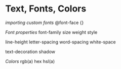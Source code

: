 # Text, Fonts, Colors
*importing custom fonts*
@font-face {}

*Font properties*
font-family size weight style

line-height 
letter-spacing word-spacing
white-space

text-decoration shadow

*Colors*
rgb(a) hex hsl(a)

